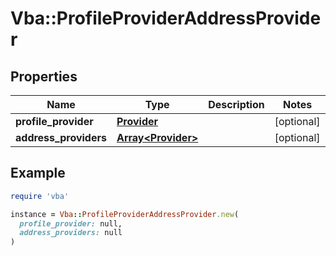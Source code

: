 # Vba::ProfileProviderAddressProvider

## Properties

| Name | Type | Description | Notes |
| ---- | ---- | ----------- | ----- |
| **profile_provider** | [**Provider**](Provider.md) |  | [optional] |
| **address_providers** | [**Array&lt;Provider&gt;**](Provider.md) |  | [optional] |

## Example

```ruby
require 'vba'

instance = Vba::ProfileProviderAddressProvider.new(
  profile_provider: null,
  address_providers: null
)
```

